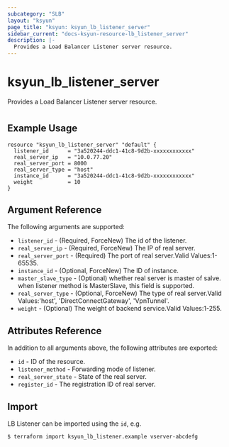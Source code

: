 ```yaml
---
subcategory: "SLB"
layout: "ksyun"
page_title: "ksyun: ksyun_lb_listener_server"
sidebar_current: "docs-ksyun-resource-lb_listener_server"
description: |-
  Provides a Load Balancer Listener server resource.
---
```


# ksyun_lb_listener_server

Provides a Load Balancer Listener server resource.

#

## Example Usage

```hcl
resource "ksyun_lb_listener_server" "default" {
  listener_id      = "3a520244-ddc1-41c8-9d2b-xxxxxxxxxxxx"
  real_server_ip   = "10.0.77.20"
  real_server_port = 8000
  real_server_type = "host"
  instance_id      = "3a520244-ddc1-41c8-9d2b-xxxxxxxxxxxx"
  weight           = 10
}
```

## Argument Reference

The following arguments are supported:

* `listener_id` - (Required, ForceNew) The id of the listener.
* `real_server_ip` - (Required, ForceNew) The IP of real server.
* `real_server_port` - (Required) The port of real server.Valid Values:1-65535.
* `instance_id` - (Optional, ForceNew) The ID of instance.
* `master_slave_type` - (Optional) whether real server is master of salve. when listener method is MasterSlave, this field is supported.
* `real_server_type` - (Optional, ForceNew) The type of real server.Valid Values:'host', 'DirectConnectGateway', 'VpnTunnel'.
* `weight` - (Optional) The weight of backend service.Valid Values:1-255.

## Attributes Reference

In addition to all arguments above, the following attributes are exported:

* `id` - ID of the resource.
* `listener_method` - Forwarding mode of listener.
* `real_server_state` - State of the real server.
* `register_id` - The registration ID of real server.


## Import

LB Listener can be imported using the `id`, e.g.

```
$ terraform import ksyun_lb_listener.example vserver-abcdefg
```


